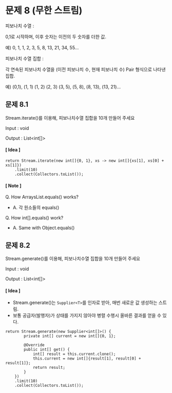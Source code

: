 # 문제 8 (무한 스트림)

피보나치 수열 :

0,1로 시작하며, 이후 숫자는 이전의 두 숫자를 더한 값.

예) 0, 1, 1, 2, 3, 5, 8, 13, 21, 34, 55...

피보나치 수열 집합 :

각 연속된 피보나치 수열을 (이전 피보나치 수, 현재 피보나치 수) Pair 형식으로 나타낸 집합.

예) (0,1), (1, 1) (1, 2) (2, 3) (3, 5), (5, 8), (8, 13), (13, 21)...

## 문제 8.1

Stream.iterate()를 이용해, 피보나치수열 집합을 10개 만들어 주세요

Input : void

Output : List<int[]>

#### [ Idea ]
```
return Stream.iterate(new int[]{0, 1}, xs -> new int[]{xs[1], xs[0] + xs[1]})
    .limit(10)
    .collect(Collectors.toList());
```
#### [ Note ]
Q. How ArraysList.equals() works?
- A. 각 원소들의 equals()
 
Q. How int[].equals() work?
- A. Same with Object.equals()

## 문제 8.2

Stream.generate()를 이용해, 피보나치수열 집합을 10개 만들어 주세요

Input : void

Output : List<int[]>

#### [ Idea ]
- Stream.generate()는 `Supplier<T>`를 인자로 받아, 매번 새로운 값 생성하는 스트림.
- 보통 공급자(발행자)가 상태를 가지지 않아야 병렬 수행시 올바른 결과를 얻을 수 있다.
 
```
return Stream.generate(new Supplier<int[]>() {
        private int[] current = new int[]{0, 1};

        @Override
        public int[] get() {
            int[] result = this.current.clone();
            this.current = new int[]{result[1], result[0] + result[1]};
            return result;
        }
    })
    .limit(10)
    .collect(Collectors.toList());
```



